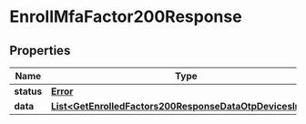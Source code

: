 

# EnrollMfaFactor200Response


## Properties

| Name | Type | Description | Notes |
|------------ | ------------- | ------------- | -------------|
|**status** | [**Error**](Error.md) |  |  [optional] |
|**data** | [**List&lt;GetEnrolledFactors200ResponseDataOtpDevicesInner&gt;**](GetEnrolledFactors200ResponseDataOtpDevicesInner.md) |  |  [optional] |



